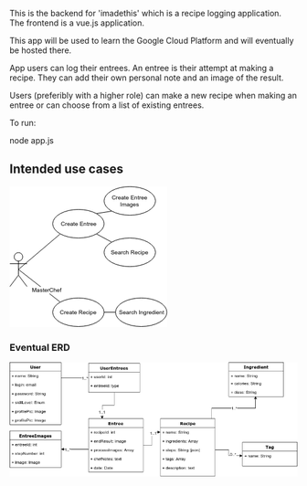 This is the backend for 'imadethis' which is a recipe logging application. The frontend is a vue.js application.

This app will be used to learn the Google Cloud Platform and will eventually be hosted there.

App users can log their entrees. An entree is their attempt at making a recipe. They can add their own personal note and an image of the result.

Users (preferibly with a higher role) can make a new recipe when making an entree or can choose from a list of existing entrees.


To run:

node app.js

## Intended use cases
![use cases](public/recipes_usecase.png)


### Eventual ERD
![erd](public/recipes_erd.png)

